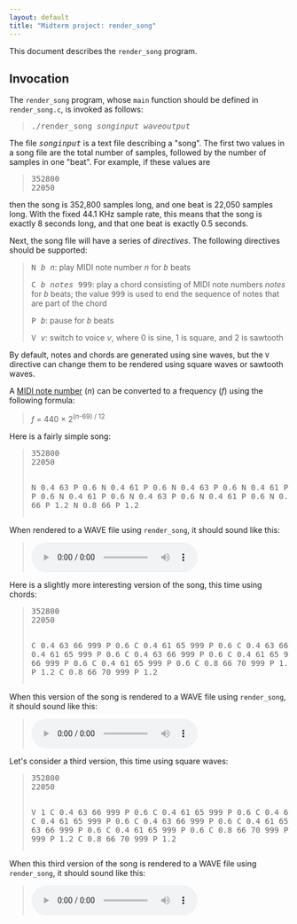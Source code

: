 ```yaml
---
layout: default
title: "Midterm project: render_song"
---
```


This document describes the `render_song` program.

## Invocation

The `render_song` program, whose `main` function should be defined in `render_song.c`, is invoked as follows:

> <tt>./render&#95;song <i>songinput</i> <i>waveoutput</i></tt>

The file <tt><i>songinput</i></tt> is a text file describing a "song".  The first two values in a song file are the total number of samples, followed by the number of samples in one "beat".  For example, if these values are

<blockquote>
<pre>
352800
22050
</pre>
</blockquote>

then the song is 352,800 samples long, and one beat is 22,050 samples long.  With the fixed 44.1 KHz sample rate, this means that the song is exactly 8 seconds long, and that one beat is exactly 0.5 seconds.

Next, the song file will have a series of *directives*.  The following directives should be supported:

> <tt>N <i>b</i> <i>n</i></tt>: play MIDI note number <tt><i>n</i></tt> for <tt><i>b</i></tt> beats
>
> <tt>C <i>b</i> <i>notes</i> 999</tt>: play a chord consisting of MIDI note numbers <i>notes</i> for <tt><i>b</i></tt> beats; the value <tt>999</tt> is used to end the sequence of notes that are part of the chord
>
> <tt>P <i>b</i></tt>: pause for <tt><i>b</i></tt> beats
>
> <tt>V <i>v</i></tt>: switch to voice <tt><i>v</i></tt>, where 0 is sine, 1 is square, and 2 is sawtooth

By default, notes and chords are generated using sine waves, but the `V` directive can change them to be rendered using square waves or sawtooth waves.

A [MIDI note number](https://newt.phys.unsw.edu.au/jw/notes.html) (*n*) can be converted to a frequency (*f*) using the following formula:

> *f* = 440 &times; 2<sup>(*n*-69) / 12</sup>

Here is a fairly simple song:

<blockquote>
<pre>
352800
22050

N 0.4 63
P 0.6
N 0.4 61
P 0.6
N 0.4 63
P 0.6
N 0.4 61
P 0.6
N 0.4 63
P 0.6
N 0.4 61
P 0.6
N 0.4 63
P 0.6
N 0.4 61
P 0.6
N 0.8 66
P 1.2
N 0.8 66
P 1.2
N 0.8 66
P 1.2
</pre>
</blockquote>

When rendered to a WAVE file using `render_song`, it should sound like this:

> <audio controls><source src="snd/ticktock_simple.wav" type="audio/wav"></audio>

Here is a slightly more interesting version of the song, this time using chords:

<blockquote>
<pre>
352800
22050

C 0.4 63 66 999
P 0.6
C 0.4 61 65 999
P 0.6
C 0.4 63 66 999
P 0.6
C 0.4 61 65 999
P 0.6
C 0.4 63 66 999
P 0.6
C 0.4 61 65 999
P 0.6
C 0.4 63 66 999
P 0.6
C 0.4 61 65 999
P 0.6
C 0.8 66 70 999
P 1.2
C 0.8 66 70 999
P 1.2
C 0.8 66 70 999
P 1.2
</pre>
</blockquote>

When this version of the song is rendered to a WAVE file using `render_song`, it should sound like this:

> <audio controls><source src="snd/ticktock.wav" type="audio/wav"></audio>

Let's consider a third version, this time using square waves:

<blockquote>
<pre>
352800
22050

V 1
C 0.4 63 66 999
P 0.6
C 0.4 61 65 999
P 0.6
C 0.4 63 66 999
P 0.6
C 0.4 61 65 999
P 0.6
C 0.4 63 66 999
P 0.6
C 0.4 61 65 999
P 0.6
C 0.4 63 66 999
P 0.6
C 0.4 61 65 999
P 0.6
C 0.8 66 70 999
P 1.2
C 0.8 66 70 999
P 1.2
C 0.8 66 70 999
P 1.2
</pre>
</blockquote>

When this third version of the song is rendered to a WAVE file using `render_song`, it should sound like this:

> <audio controls><source src="snd/ticktock_sq.wav" type="audio/wav"></audio>
